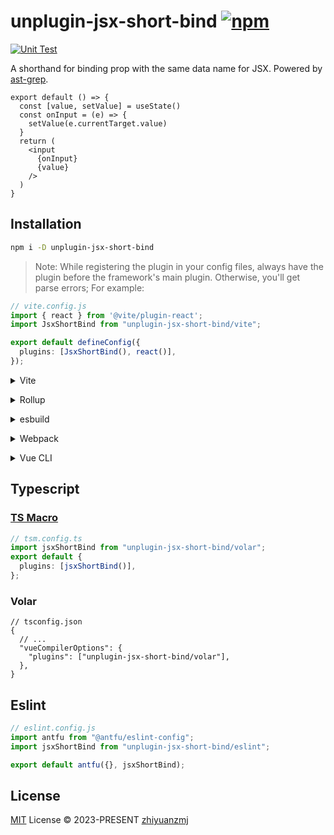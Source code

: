 # unplugin-jsx-short-bind [![npm](https://img.shields.io/npm/v/unplugin-jsx-short-bind.svg)](https://npmjs.com/package/unplugin-jsx-short-bind)

[![Unit Test](https://github.com/zhiyuanzmj/unplugin-jsx-short-bind/actions/workflows/unit-test.yml/badge.svg)](https://github.com/zhiyuanzmj/unplugin-jsx-short-bind/actions/workflows/unit-test.yml)

A shorthand for binding prop with the same data name for JSX. Powered by [ast-grep](https://github.com/ast-grep/ast-grep).

```tsx
export default () => {
  const [value, setValue] = useState()
  const onInput = (e) => {
    setValue(e.currentTarget.value)
  }
  return (
    <input
      {onInput}
      {value}
    />
  )
}
```

## Installation

```bash
npm i -D unplugin-jsx-short-bind
```
> Note: While registering the plugin in your config files, always have the plugin before the framework's main plugin. Otherwise, you'll get parse errors; For example:
```ts
// vite.config.js
import { react } from '@vite/plugin-react';
import JsxShortBind from "unplugin-jsx-short-bind/vite";

export default defineConfig({
  plugins: [JsxShortBind(), react()],
});
```

<details>
<summary>Vite</summary><br>

```ts
// vite.config.ts
import JsxShortBind from "unplugin-jsx-short-bind/vite";

export default defineConfig({
  plugins: [JsxShortBind()],
});
```

<br></details>

<details>
<summary>Rollup</summary><br>

```ts
// rollup.config.js
import JsxShortBind from "unplugin-jsx-short-bind/rollup";

export default {
  plugins: [JsxShortBind()],
};
```

<br></details>

<details>
<summary>esbuild</summary><br>

```ts
// esbuild.config.js
import { build } from "esbuild";

build({
  plugins: [require("unplugin-jsx-short-bind/esbuild")()],
});
```

<br></details>

<details>
<summary>Webpack</summary><br>

```ts
// webpack.config.js
module.exports = {
  /* ... */
  plugins: [require("unplugin-jsx-short-bind/webpack")()],
};
```

<br></details>

<details>
<summary>Vue CLI</summary><br>

```ts
// vue.config.js
module.exports = {
  configureWebpack: {
    plugins: [require("unplugin-jsx-short-bind/webpack")()],
  },
};
```

<br></details>

## Typescript

### [TS Macro](https://github.com/ts-macro/ts-macro)

```ts {5}
// tsm.config.ts
import jsxShortBind from "unplugin-jsx-short-bind/volar";
export default {
  plugins: [jsxShortBind()],
};
```

### Volar

```jsonc {5}
// tsconfig.json
{
  // ...
  "vueCompilerOptions": {
    "plugins": ["unplugin-jsx-short-bind/volar"],
  },
}
```

## Eslint

```js {5}
// eslint.config.js
import antfu from "@antfu/eslint-config";
import jsxShortBind from "unplugin-jsx-short-bind/eslint";

export default antfu({}, jsxShortBind);
```

## License

[MIT](./LICENSE) License © 2023-PRESENT [zhiyuanzmj](https://github.com/zhiyuanzmj)
